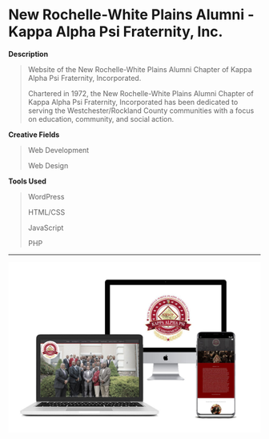 # New Rochelle-White Plains Alumni - Kappa Alpha Psi Fraternity, Inc.

**Description**

> Website of the New Rochelle-White Plains Alumni Chapter of Kappa Alpha Psi Fraternity, Incorporated. 
>
> Chartered in 1972, the New Rochelle-White Plains Alumni Chapter of Kappa Alpha Psi Fraternity, Incorporated has been dedicated to serving the Westchester/Rockland County communities with a focus on education, community, and social action.  

**Creative Fields**

> Web Development
>
> Web Design

**Tools Used**

> WordPress
>
> HTML/CSS
>
> JavaScript
>
> PHP

***

![NRWP image](https://github.com/kelvinloney/WordPress-Website-Portfolio/blob/main/nrwp/combo-nrwp.jpg)

